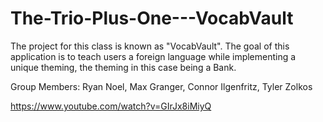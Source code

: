 # The-Trio-Plus-One---VocabVault
The project for this class is known as "VocabVault". The goal of this application is to teach users a foreign language while implementing a unique theming, the theming in this case being a Bank.

Group Members:
Ryan Noel,
Max Granger,
Connor Ilgenfritz,
Tyler Zolkos

https://www.youtube.com/watch?v=GIrJx8iMiyQ
